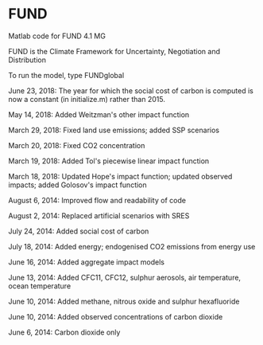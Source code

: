 FUND
====

Matlab code for FUND 4.1 MG

FUND is the Climate Framework for Uncertainty, Negotiation and Distribution

To run the model, type FUNDglobal

June 23, 2018: The year for which the social cost of carbon is computed is now a constant (in initialize.m) rather than 2015.

May 14, 2018: Added Weitzman's other impact function

March 29, 2018: Fixed land use emissions; added SSP scenarios

March 20, 2018: Fixed CO2 concentration

March 19, 2018: Added Tol's piecewise linear impact function

March 18, 2018: Updated Hope's impact function; updated observed impacts; added Golosov's impact function

August 6, 2014: Improved flow and readability of code

August 2, 2014: Replaced artificial scenarios with SRES

July 24, 2014: Added social cost of carbon

July 18, 2014: Added energy; endogenised CO2 emissions from energy use

June 16, 2014: Added aggregate impact models

June 13, 2014: Added CFC11, CFC12, sulphur aerosols, air temperature, ocean temperature

June 10, 2014: Added methane, nitrous oxide and sulphur hexafluoride

June 10, 2014: Added observed concentrations of carbon dioxide

June 6, 2014: Carbon dioxide only
